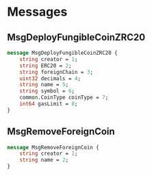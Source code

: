 # Messages

## MsgDeployFungibleCoinZRC20

```proto
message MsgDeployFungibleCoinZRC20 {
	string creator = 1;
	string ERC20 = 2;
	string foreignChain = 3;
	uint32 decimals = 4;
	string name = 5;
	string symbol = 6;
	common.CoinType coinType = 7;
	int64 gasLimit = 8;
}
```

## MsgRemoveForeignCoin

```proto
message MsgRemoveForeignCoin {
	string creator = 1;
	string name = 2;
}
```

